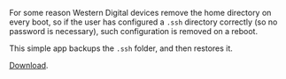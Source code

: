 For some reason Western Digital devices remove the home directory on every boot, so if the user has
configured a `.ssh` directory correctly (so no password is necessary), such configuration is removed
on a reboot.

This simple app backups the `.ssh` folder, and then restores it.

[Download](https://github.com/felipec/wd-persistent-ssh/raw/master/persistent-ssh.bin).

